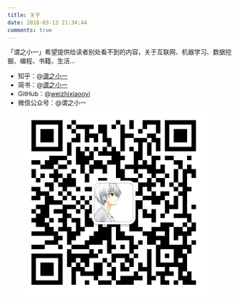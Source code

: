 ```yaml
---
title: 关于
date: 2018-03-13 21:34:44
comments: true
---
```

「谓之小一」希望提供给读者别处看不到的内容，关于互联网、机器学习、数据挖掘、编程、书籍、生活...

 - 知乎：@[谓之小一](https://www.zhihu.com/people/weizhixiaoyi/activities) 
 - 简书：@[谓之小一](https://www.jianshu.com/u/350efeb0d2d6) 
 - GitHub：@[weizhixiaooyi](https://github.com/weizhixiaoyi)
 - 微信公众号：@谓之小一
![公众号](index/公众号.jpg)
